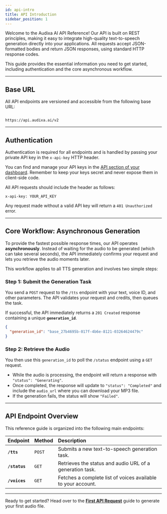 ```yaml
---
id: api-intro
title: API Introduction
sidebar_position: 1
---
```


Welcome to the Audixa AI API Reference! Our API is built on REST principles, making it easy to integrate high-quality text-to-speech generation directly into your applications. All requests accept JSON-formatted bodies and return JSON responses, using standard HTTP response codes.

This guide provides the essential information you need to get started, including authentication and the core asynchronous workflow.

---

## Base URL

All API endpoints are versioned and accessible from the following base URL:

```

https://api.audixa.ai/v2

````

---

## Authentication

Authentication is required for all endpoints and is handled by passing your private API key in the `x-api-key` HTTP header.

You can find and manage your API keys in the [API section of your dashboard](https://audixa.ai/dashboard/api). Remember to keep your keys secret and never expose them in client-side code.

All API requests should include the header as follows:

```http
x-api-key: YOUR_API_KEY
````

Any request made without a valid API key will return a `401 Unauthorized` error.

-----

## Core Workflow: Asynchronous Generation

To provide the fastest possible response times, our API operates **asynchronously**. Instead of waiting for the audio to be generated (which can take several seconds), the API immediately confirms your request and lets you retrieve the audio moments later.

This workflow applies to all TTS generation and involves two simple steps:

### Step 1: Submit the Generation Task

You send a `POST` request to the `/tts` endpoint with your text, voice ID, and other parameters. The API validates your request and credits, then queues the task.

If successful, the API immediately returns a `201 Created` response containing a unique **`generation_id`**.

```json
{
  "generation_id": "base_27b4695b-017f-4b6e-8121-03264624479c"
}
```

### Step 2: Retrieve the Audio

You then use this `generation_id` to poll the `/status` endpoint using a `GET` request.

  - While the audio is processing, the endpoint will return a response with `"status": "Generating"`.
  - Once completed, the response will update to `"status": "Completed"` and include the `audio_url` where you can download your MP3 file.
  - If the generation fails, the status will show `"Failed"`.

-----

## API Endpoint Overview

This reference guide is organized into the following main endpoints:

| Endpoint         | Method | Description                                                |
| :--------------- | :----- | :--------------------------------------------------------- |
| **`/tts`** | `POST` | Submits a new text-to-speech generation task.              |
| **`/status`** | `GET`  | Retrieves the status and audio URL of a generation task.   |
| **`/voices`** | `GET`  | Fetches a complete list of voices available to your account. |

-----

Ready to get started? Head over to the [**First API Request**](/getting-started/first-request) guide to generate your first audio file.
